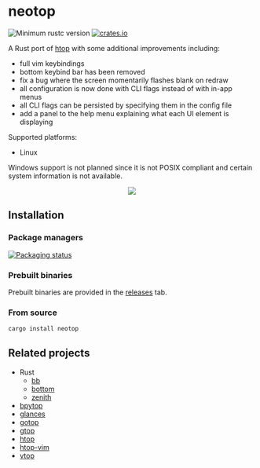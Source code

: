 # neotop

![Minimum rustc version](https://img.shields.io/badge/rustc-1.39+-green.svg)
[![crates.io](https://img.shields.io/crates/v/neotop.svg)](https://crates.io/crates/neotop)

A Rust port of [htop] with some additional improvements including:

- full vim keybindings
- bottom keybind bar has been removed
- fix a bug where the screen momentarily flashes blank on redraw
- all configuration is now done with CLI flags instead of with in-app menus
- all CLI flags can be persisted by specifying them in the config file
- add a panel to the help menu explaining what each UI element is displaying

Supported platforms:

- Linux

Windows support is not planned since it is not POSIX compliant and certain system information is not available.

<div align="center">
  <img src="./screenshot.png" />
</div>

## Installation

### Package managers

[![Packaging status](https://repology.org/badge/vertical-allrepos/neotop.svg)](https://repology.org/project/neotop/versions)

### Prebuilt binaries

Prebuilt binaries are provided in the [releases](https://github.com/cjbassi/neotop/releases) tab.

### From source

```bash
cargo install neotop
```

## Related projects

- Rust
  - [bb](https://github.com/epilys/bb)
  - [bottom](https://github.com/ClementTsang/bottom)
  - [zenith](https://github.com/bvaisvil/zenith)
- [bpytop](https://github.com/aristocratos/bpytop)
- [glances](https://github.com/nicolargo/glances)
- [gotop](https://github.com/xxxserxxx/gotop)
- [gtop](https://github.com/aksakalli/gtop)
- [htop]
- [htop-vim](https://github.com/KoffeinFlummi/htop-vim)
- [vtop](https://github.com/MrRio/vtop)

[htop]: https://github.com/htop-dev/htop
